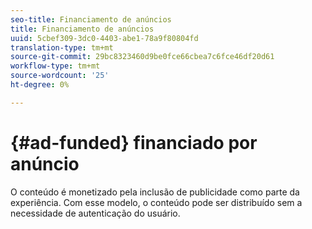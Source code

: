 ```yaml
---
seo-title: Financiamento de anúncios
title: Financiamento de anúncios
uuid: 5cbef309-3dc0-4403-abe1-78a9f80804fd
translation-type: tm+mt
source-git-commit: 29bc8323460d9be0fce66cbea7c6fce46df20d61
workflow-type: tm+mt
source-wordcount: '25'
ht-degree: 0%

---
```



# {#ad-funded} financiado por anúncio

O conteúdo é monetizado pela inclusão de publicidade como parte da experiência. Com esse modelo, o conteúdo pode ser distribuído sem a necessidade de autenticação do usuário.

